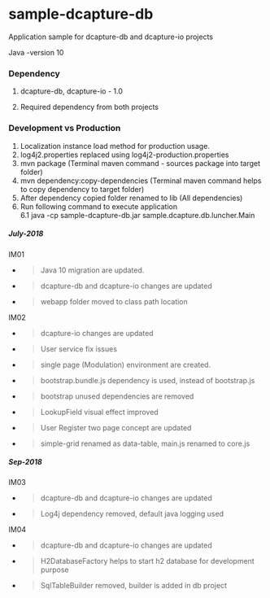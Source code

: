 # sample-dcapture-db 

Application sample for dcapture-db and dcapture-io projects

Java -version 10

### Dependency

1. dcapture-db, dcapture-io - 1.0

2. Required dependency from both projects

### Development vs Production

1. Localization instance load method for production usage.
2. log4j2.properties replaced using log4j2-production.properties 
3. mvn package  (Terminal maven command - sources package into target folder)
4. mvn dependency:copy-dependencies (Terminal maven command helps to copy dependency to target folder)
5. After dependency copied folder renamed to lib (All dependencies)
6. Run following command to execute application  
6.1  java -cp sample-dcapture-db.jar sample.dcapture.db.luncher.Main
 
##### July-2018

IM01

- >Java 10 migration are updated.
- >dcapture-db and dcapture-io changes are updated
- >webapp folder moved to class path location

IM02

- >dcapture-io changes are updated
- >User service fix issues
- >single page (Modulation) environment are created.
- >bootstrap.bundle.js dependency is used, instead of bootstrap.js 
- >bootstrap unused dependencies are removed
- >LookupField visual effect improved
- >User Register two page concept are updated
- >simple-grid renamed as data-table, main.js renamed to core.js

##### Sep-2018

IM03

- >dcapture-db and dcapture-io changes are updated
- >Log4j dependency removed, default java logging used

IM04

- >dcapture-db and dcapture-io changes are updated
- >H2DatabaseFactory helps to start h2 database for development purpose
- >SqlTableBuilder removed, builder is added in db project
